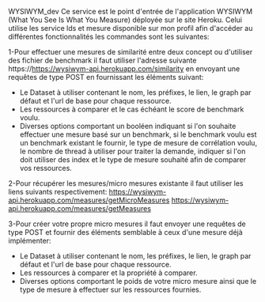 WYSIWYM_dev
Ce service est le point d'entrée de l'application WYSIWYM (What You See Is What You Measure) déployée sur le site Heroku. 
Celui utilise les service lds et mesure disponible sur mon profil afin d'accéder au différentes fonctionnalités les commandes sont les suivantes:

1-Pour effectuer une mesures de similarité entre deux concept ou d'utiliser des fichier de benchmark il faut utiliser l'adresse suivante https://https://wysiwym-api.herokuapp.com/similarity en envoyant une requêtes de type POST en fournissant les éléments suivant:
- Le Dataset à utiliser contenant le nom, les préfixes, le lien, le graph par défaut et l'url de base pour chaque ressource.
- Les ressources à comparer et le cas échéant le score de benchmark voulu.
- Diverses options comportant un booléen indiquant si l'on souhaite effectuer une mesure basé sur un benchmark, si le benchmark voulu est un benchmark existant le fournir, le type de mesure de corrélation voulu, le nombre de thread à utiliser pour traiter la demande, indiquer si l'on doit utiliser des index et le type de mesure souhaité afin de comparer vos ressources.

2-Pour récupérer les mesures/micro mesures existante il faut utiliser les liens suivants respectivement:
https://wysiwym-api.herokuapp.com/measures/getMicroMeasures
https://wysiwym-api.herokuapp.com/measures/getMeasures

3-Pour créer votre propre micro mesures il faut envoyer une requêtes de type POST et fournir des éléments semblable à ceux d'une mesure déjà implémenter:
- Le Dataset à utiliser contenant le nom, les préfixes, le lien, le graph par défaut et l'url de base pour chaque ressource.
- Les ressources à comparer et la propriété à comparer.
- Diverses options comportant le poids de votre micro mesure ainsi que le type de mesure à effectuer sur les ressources fournies.
